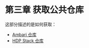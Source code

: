 # 第三章 获取公共仓库

这部分描述的是如何获取：

- [Ambari 仓库](./01-ambari-public-repositories/README.md)
- [HDP Stack 仓库](./02-hdp-stack-repositories/README.md)

